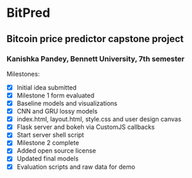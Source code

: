 # BitPred
## Bitcoin price predictor capstone project
### Kanishka Pandey, Bennett University, 7th semester
Milestones:
- [X] Initial idea submitted
- [X] Milestone 1 form evaluated
- [X] Baseline models and visualizations
- [X] CNN and GRU lossy models
- [X] index.html, layout.html, style.css and user design canvas
- [X] Flask server and bokeh via CustomJS callbacks
- [X] Start server shell script
- [X] Milestone 2 complete
- [X] Added open source license
- [X] Updated final models
- [X] Evaluation scripts and raw data for demo
